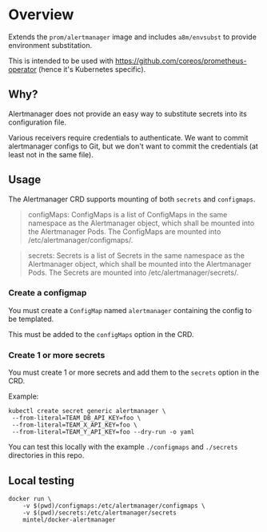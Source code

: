 # Overview

Extends the `prom/alertmanager` image and includes `a8m/envsubst` to provide
environment substitation.

This is intended to be used with https://github.com/coreos/prometheus-operator (hence it's Kubernetes specific).

## Why?

Alertmanager does not provide an easy way to substitute secrets into its
configuration file.

Various receivers require credentials to authenticate. We want to commit alertmanager
configs to Git, but we don't want to commit the credentials (at least not in the same file).

## Usage

The Alertmanager CRD supports mounting of both `secrets` and `configmaps`.

>  configMaps:
   ConfigMaps is a list of ConfigMaps in the same namespace
   as the Alertmanager object, which shall be mounted into the Alertmanager
   Pods. The ConfigMaps are mounted into /etc/alertmanager/configmaps/<configmap-name>.

>  secrets:
   Secrets is a list of Secrets in the same namespace as the
   Alertmanager object, which shall be mounted into the Alertmanager
   Pods. The Secrets are mounted into /etc/alertmanager/secrets/<secret-name>.


### Create a configmap

You must create a `ConfigMap` named `alertmanager` containing the config to be templated.

This must be added to the `configMaps` option in the CRD.

### Create 1 or more secrets

You must create 1 or more secrets and add them to the `secrets` option in the CRD.

Example:

```
kubectl create secret generic alertmanager \
 --from-literal=TEAM_DB_API_KEY=foo \
 --from-literal=TEAM_X_API_KEY=foo \
 --from-literal=TEAM_Y_API_KEY=foo --dry-run -o yaml
```

You can test this locally with the example `./configmaps` and `./secrets` directories in this repo.


## Local testing
```
docker run \
    -v $(pwd)/configmaps:/etc/alertmanager/configmaps \
    -v $(pwd)/secrets:/etc/alertmanager/secrets
    mintel/docker-alertmanager

```